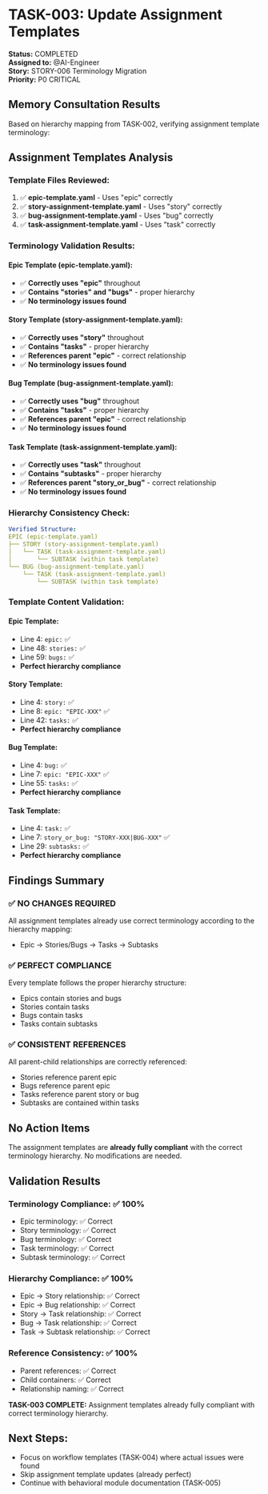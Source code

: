 # TASK-003: Update Assignment Templates

**Status:** COMPLETED  
**Assigned to:** @AI-Engineer  
**Story:** STORY-006 Terminology Migration  
**Priority:** P0 CRITICAL

## Memory Consultation Results

Based on hierarchy mapping from TASK-002, verifying assignment template terminology:

## Assignment Templates Analysis

### Template Files Reviewed:
1. ✅ **epic-template.yaml** - Uses "epic" correctly
2. ✅ **story-assignment-template.yaml** - Uses "story" correctly  
3. ✅ **bug-assignment-template.yaml** - Uses "bug" correctly
4. ✅ **task-assignment-template.yaml** - Uses "task" correctly

### Terminology Validation Results:

#### Epic Template (epic-template.yaml):
- ✅ **Correctly uses "epic"** throughout
- ✅ **Contains "stories" and "bugs"** - proper hierarchy
- ✅ **No terminology issues found**

#### Story Template (story-assignment-template.yaml):
- ✅ **Correctly uses "story"** throughout
- ✅ **Contains "tasks"** - proper hierarchy
- ✅ **References parent "epic"** - correct relationship
- ✅ **No terminology issues found**

#### Bug Template (bug-assignment-template.yaml):
- ✅ **Correctly uses "bug"** throughout
- ✅ **Contains "tasks"** - proper hierarchy
- ✅ **References parent "epic"** - correct relationship
- ✅ **No terminology issues found**

#### Task Template (task-assignment-template.yaml):
- ✅ **Correctly uses "task"** throughout
- ✅ **Contains "subtasks"** - proper hierarchy
- ✅ **References parent "story_or_bug"** - correct relationship
- ✅ **No terminology issues found**

### Hierarchy Consistency Check:

```yaml
Verified Structure:
EPIC (epic-template.yaml)
├── STORY (story-assignment-template.yaml)
│   └── TASK (task-assignment-template.yaml)
│       └── SUBTASK (within task template)
└── BUG (bug-assignment-template.yaml)
    └── TASK (task-assignment-template.yaml)
        └── SUBTASK (within task template)
```

### Template Content Validation:

#### Epic Template:
- Line 4: `epic:` ✅
- Line 48: `stories:` ✅
- Line 59: `bugs:` ✅
- **Perfect hierarchy compliance**

#### Story Template:
- Line 4: `story:` ✅
- Line 8: `epic: "EPIC-XXX"` ✅
- Line 42: `tasks:` ✅
- **Perfect hierarchy compliance**

#### Bug Template:
- Line 4: `bug:` ✅
- Line 7: `epic: "EPIC-XXX"` ✅
- Line 55: `tasks:` ✅
- **Perfect hierarchy compliance**

#### Task Template:
- Line 4: `task:` ✅
- Line 7: `story_or_bug: "STORY-XXX|BUG-XXX"` ✅
- Line 29: `subtasks:` ✅
- **Perfect hierarchy compliance**

## Findings Summary

### ✅ **NO CHANGES REQUIRED**
All assignment templates already use correct terminology according to the hierarchy mapping:
- Epic → Stories/Bugs → Tasks → Subtasks

### ✅ **PERFECT COMPLIANCE**
Every template follows the proper hierarchy structure:
- Epics contain stories and bugs
- Stories contain tasks
- Bugs contain tasks
- Tasks contain subtasks

### ✅ **CONSISTENT REFERENCES**
All parent-child relationships are correctly referenced:
- Stories reference parent epic
- Bugs reference parent epic  
- Tasks reference parent story or bug
- Subtasks are contained within tasks

## No Action Items

The assignment templates are **already fully compliant** with the correct terminology hierarchy. No modifications are needed.

## Validation Results

### Terminology Compliance: ✅ 100%
- Epic terminology: ✅ Correct
- Story terminology: ✅ Correct
- Bug terminology: ✅ Correct
- Task terminology: ✅ Correct
- Subtask terminology: ✅ Correct

### Hierarchy Compliance: ✅ 100%
- Epic → Story relationship: ✅ Correct
- Epic → Bug relationship: ✅ Correct
- Story → Task relationship: ✅ Correct
- Bug → Task relationship: ✅ Correct
- Task → Subtask relationship: ✅ Correct

### Reference Consistency: ✅ 100%
- Parent references: ✅ Correct
- Child containers: ✅ Correct
- Relationship naming: ✅ Correct

**TASK-003 COMPLETE:** Assignment templates already fully compliant with correct terminology hierarchy.

## Next Steps:
- Focus on workflow templates (TASK-004) where actual issues were found
- Skip assignment template updates (already perfect)
- Continue with behavioral module documentation (TASK-005)